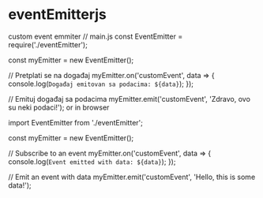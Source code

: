# eventEmitterjs
custom event emmiter
// main.js
const EventEmitter = require('./eventEmitter');

const myEmitter = new EventEmitter();

// Pretplati se na događaj
myEmitter.on('customEvent', data => {
  console.log(`Događaj emitovan sa podacima: ${data}`);
});

// Emituj događaj sa podacima
myEmitter.emit('customEvent', 'Zdravo, ovo su neki podaci!');
 or
 in browser

 import EventEmitter from './eventEmitter';

const myEmitter = new EventEmitter();

// Subscribe to an event
myEmitter.on('customEvent', data => {
  console.log(`Event emitted with data: ${data}`);
});

// Emit an event with data
myEmitter.emit('customEvent', 'Hello, this is some data!');
